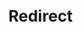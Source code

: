 ---
layout: src/layouts/Redirect.astro
pubDate: 2023-01-01
modDate: 2024-05-22
title: Redirect
redirect: https://octopus.com/docs/best-practices/octopus-administration/environments-and-deployment-targets-and-roles
description: Guidelines and recommendations for configuring environments, deployment targets, and lifecycles in Octopus Deploy.
---